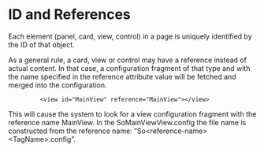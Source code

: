<properties date="2016-06-24"
SortOrder="12"
/>

ID and References
=================

Each element (panel, card, view, control) in a page is uniquely identified by the ID of that object.

As a general rule, a card, view or control may have a reference instead of actual content. In that case, a configuration fragment of that type and with the name specified in the reference attribute value will be fetched and merged into the configuration.

```
         <view id="MainView" reference="MainView"></view>
```

 

This will cause the system to look for a view configuration fragment with the reference name MainView. In the SoMainViewView.config the file name is constructed from the reference name: “So&lt;reference-name&gt;&lt;TagName&gt;.config”.
